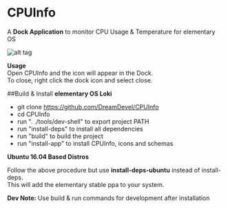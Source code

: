 # CPUInfo
A **Dock Application** to monitor CPU Usage & Temperature for elementary OS

![alt tag](http://i.imgur.com/tf4Lf7A.png)

**Usage**  
Open CPUInfo and the icon will appear in the Dock.  
To close, right click the dock icon and select close.

##Build & Install
**elementary OS Loki**

* git clone https://github.com/DreamDevel/CPUInfo
* cd CPUInfo
* run ". ./tools/dev-shell" to export project PATH
* run "install-deps" to install all dependencies
* run "build" to build the project
* run "install-app" to install CPUInfo, icons and schemas

**Ubuntu 16.04 Based Distros**

Follow the above procedure but use **install-deps-ubuntu** instead of install-deps.   
This will add the elementary stable ppa to your system.

**Dev Note:** Use build & run commands for development after installation
